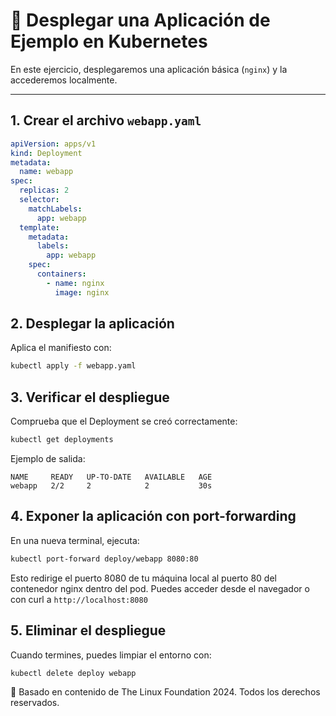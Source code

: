 # 🚀 Desplegar una Aplicación de Ejemplo en Kubernetes

En este ejercicio, desplegaremos una aplicación básica (`nginx`) y la accederemos localmente.

---

## 1. Crear el archivo `webapp.yaml`

```yaml
apiVersion: apps/v1
kind: Deployment
metadata:
  name: webapp
spec:
  replicas: 2
  selector:
    matchLabels:
      app: webapp
  template:
    metadata:
      labels:
        app: webapp
    spec:
      containers:
        - name: nginx
          image: nginx
```

## 2. Desplegar la aplicación
Aplica el manifiesto con:

```bash
kubectl apply -f webapp.yaml
```

## 3. Verificar el despliegue
Comprueba que el Deployment se creó correctamente:

```bash
kubectl get deployments
```
Ejemplo de salida:

```pgsql
NAME     READY   UP-TO-DATE   AVAILABLE   AGE
webapp   2/2     2            2           30s
```

## 4. Exponer la aplicación con port-forwarding
En una nueva terminal, ejecuta:
```bash
kubectl port-forward deploy/webapp 8080:80
```
Esto redirige el puerto 8080 de tu máquina local al puerto 80 del contenedor nginx dentro del pod. Puedes acceder desde el navegador o con curl a `http://localhost:8080`

## 5. Eliminar el despliegue
Cuando termines, puedes limpiar el entorno con:
```bash
kubectl delete deploy webapp
```

📄 Basado en contenido de The Linux Foundation 2024. Todos los derechos reservados.